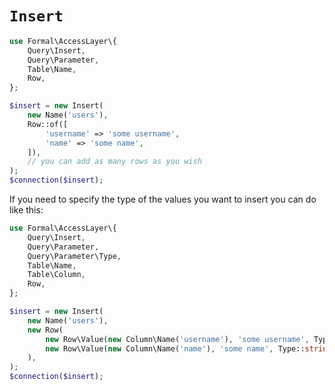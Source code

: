 # `Insert`

```php
use Formal\AccessLayer\{
    Query\Insert,
    Query\Parameter,
    Table\Name,
    Row,
};

$insert = new Insert(
    new Name('users'),
    Row::of([
        'username' => 'some username',
        'name' => 'some name',
    ]),
    // you can add as many rows as you wish
);
$connection($insert);
```

If you need to specify the type of the values you want to insert you can do like this:

```php
use Formal\AccessLayer\{
    Query\Insert,
    Query\Parameter,
    Query\Parameter\Type,
    Table\Name,
    Table\Column,
    Row,
};

$insert = new Insert(
    new Name('users'),
    new Row(
        new Row\Value(new Column\Name('username'), 'some username', Type::string),
        new Row\Value(new Column\Name('name'), 'some name', Type::string),
    ),
);
$connection($insert);
```
